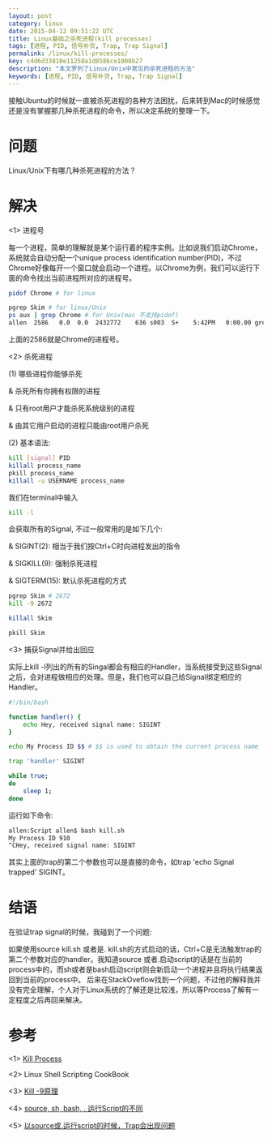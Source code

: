 ```yaml
---
layout: post
category: linux
date: 2015-04-12 09:51:22 UTC
title: Linux基础之杀死进程(kill processes)
tags: [进程, PID, 信号补货, Trap, Trap Signal]
permalink: /linux/kill-processes/
key: c4d6d33810e11258a1d8586ce1008b27
description: "本文罗列了Linux/Unix中常见的杀死进程的方法"
keywords: [进程, PID, 信号补货, Trap, Trap Signal]
---
```


接触Ubuntu的时候就一直被杀死进程的各种方法困扰，后来转到Mac的时候感觉还是没有掌握那几种杀死进程的命令，所以决定系统的整理一下。

# 问题
Linux/Unix下有哪几种杀死进程的方法？

# 解决

<1> 进程号

每一个进程，简单的理解就是某个运行着的程序实例。比如说我们启动Chrome，系统就会自动分配一个unique process identification number(PID)，不过Chrome好像每开一个窗口就会启动一个进程。以Chrome为例，我们可以运行下面的命令找出当前进程所对应的进程号。

```bash
pidof Chrome # for linux 

pgrep Skim # for linux/Unix
ps aux | grep Chrome # for Unix(mac 不支持pidof)
allen  2586   0.0  0.0  2432772    636 s003  S+    5:42PM   0:00.00 grep chrome
```

上面的2586就是Chrome的进程号。

<2> 杀死进程

(1) 哪些进程你能够杀死

& 杀死所有你拥有权限的进程

& 只有root用户才能杀死系统级别的进程

& 由其它用户启动的进程只能由root用户杀死

(2) 基本语法:

```bash
kill [signal] PID
killall process_name
pkill process_name
killall -u USERNAME process_name
```

我们在terminal中输入 

```bash 
kill -l
```

会获取所有的Signal, 不过一般常用的是如下几个:

& SIGINT(2): 相当于我们按Ctrl+C时向进程发出的指令

& SIGKILL(9): 强制杀死进程

& SIGTERM(15): 默认杀死进程的方式

```bash
pgrep Skim # 2672
kill -9 2672

killall Skim

pkill Skim
```

<3> 捕获Signal并给出回应

实际上kill -l列出的所有的Singal都会有相应的Handler，当系统接受到这些Signal之后，会对进程做相应的处理。但是，我们也可以自己给Signal绑定相应的Handler。

```bash
#!/bin/bash

function handler() {
    echo Hey, received signal name: SIGINT
}

echo My Process ID $$ # $$ is used to obtain the current process name

trap 'handler' SIGINT

while true;
do 
    sleep 1;
done
```

运行如下命令:

```bash
allen:Script allen$ bash kill.sh 
My Process ID 910
^CHey, received signal name: SIGINT
```

其实上面的trap的第二个参数也可以是直接的命令，如trap 'echo Signal trapped' SIGINT。

# 结语
在验证trap signal的时候，我碰到了一个问题:

如果使用source kill.sh 或者是. kill.sh的方式启动的话，Ctrl+C是无法触发trap的第二个参数对应的handler。我知道source 或者.启动script的话是在当前的process中的，而sh或者是bash启动script则会新启动一个进程并且将执行结果返回到当前的process中。
后来在StackOveflow找到一个问题，不过他的解释我并没有完全理解，个人对于Linux系统的了解还是比较浅，所以等Process了解有一定程度之后再回来解决。

# 参考
<1> [Kill Process](http://www.cyberciti.biz/faq/kill-process-in-linux-or-terminate-a-process-in-unix-or-linux-systems/)

<2> Linux Shell Scripting CookBook

<3> [Kill -9原理](http://unix.stackexchange.com/questions/5642/what-if-kill-9-does-not-work)

<4> [source, sh, bash, . 运行Script的不同](http://superuser.com/questions/176783/what-is-the-difference-between-executing-a-bash-script-and-sourcing-a-bash-scrip)

<5> [以source或.运行script的时候，Trap会出现问题](http://stackoverflow.com/questions/10630059/why-is-this-simple-bash-trap-failing)
